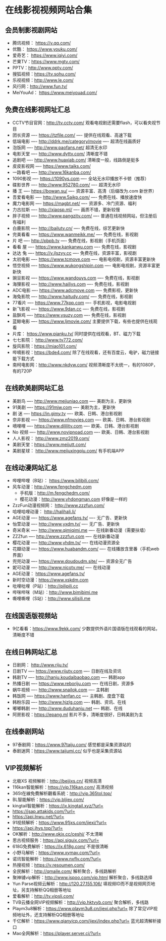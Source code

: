 # 在线影视视频网站合集

## 会员制影视剧网站
* 腾讯视频： https://v.qq.com/
* 优酷： https://www.youku.com/
* 爱奇艺： https://www.iqiyi.com/
* 芒果TV：https://www.mgtv.com/
* PPTV：http://www.pptv.com/
* 搜狐视频：https://tv.sohu.com/
* 乐视视频：http://www.le.com/
* 风行网：http://www.fun.tv/
* MeiYouAd： https://www.meiyouad.com/
## 免费在线影视网址汇总
* CCTV节目官网：http://tv.cctv.com/ 观看电视剧还需要flash，可以看央视节目
* 团长资源 —-  https://tzfile.com/   —- 提供在线观看、高速下载
* 低端电影 —- http://ddrk.me/category/movie  —- 超清在线画质好
* 泡饭网 —-  http://www.paofans.net/ 超清无水印
* 电影天堂 —-  http://www.dyttv.com/ 清晰度不错
* 追剧吧 —-  http://www.huaxiab.com/ 清晰度一般，线路倒是挺多
* 皮皮影视网 —-  https://www.taiks.com/
* 一路看吧 —-  http://www.16kanba.com/
* 1090影视 —- https://1090ys.com                  —- 全站无水印播放不卡顿（推荐）
* 碟影世界 —- http://www.952780.com/          —- 超清无水印
* 播      王 —- https://bowan.su/                     —- 资源丰富、高清（后缀改为.com 新世界）
* 吾爱看电影 —- http://www.5aikp.com/          —- 免费在线、播放速度快
* 魔力电影网 —- https://magbt.net/                 —- 资源多、冷门资源、福利
* 力古拉斯 —- http://xiaosp.ml/                       —- 画质不错，更新较慢
* 胖子视频 —- http://www.pangzitv.com/          —- 普通在线视频网站，但注册后有福利
* 白鹿影院 —- http://bailutv.cn/                       —- 免费在线，综艺更新快
* 完美看看 —- https://www.wanmeikk.me/        —- 免费在线，影视剧
* 片      吧 —- http://pbpb.tv                            —- 免费在线，影视剧（手机页面）
* 看看   屋 —- https://www.kankanwu.com        —- 免费在线，影视剧
* 达达   兔 —- https://v.jlszyy.cc                       —- 免费在线，资源丰富，影视剧
* 太初电影 —- https://www.tcmove.com            —- 电影电视剧，资源丰富更新快
* 悟空视频 —- https://www.wukongshipin.com   —- 电影电视剧，资源丰富更新快
* 豌豆影视 —- https://www.wandouys.com        —- 免费在线，影视剧
* 海狸影视 —- http://www.hailiys.com               —- 免费在线，影视剧
* ADC电影 —- https://www.adcmove.com          —- 免费影视，更新快
* 海兔影院 —- http://www.haitudy.com/                 —- 免费在线，影视剧
* 77看片    —- https://www.77kpp.com               —- 手机影视，电影电视剧
* 新飞影视 —- https://www.9dan.cc                    —- 免费在线，影视剧
* 盐酥鸡    —- https://www.ysuzy.com                 —- 免费在线，影视剧
* 蓝鲸电影 —-  https://www.ljmovie.com/ 主要提供下载，有些也提供在线观看
* 片库： https://www.pianku.tv/ 同时提供在线观看，BT、磁力下载
* 七七影院： http://www.tv772.com/
* 旋风影院：https://miao101.com/
* 哔嘀影视：https://bde4.com/ 除了在线观看，还有百度云，电驴，磁力链接能下载方式
* 南柯电影网：http://www.nkdyw.com/ 视频清晰度不太统一，有的1080P，有的720P
## 在线欧美剧网站汇总
* 美剧鸟    —- http://www.meijuniao.com    —- 美剧为主，更新快
* 91美剧    —- https://91mjw.com               —- 美剧为主，更新快
* 剧   迷    —- https://in.gimy.tv                  —- 欧美、日韩、港台影视剧
* 奈非影视 —- https://www.nfmovies.com    —- 欧美、日韩、港台影视剧
* 嘀哩哩    —- https://www.dililitv.com         —- 欧美、日韩、港台影视剧
* No 视频  —- http://www.novipnoad.com    —- 欧美、日韩、港台影视剧
* 人人影视： http://www.zmz2019.com/
* 美剧天堂：https://www.meijutt.com/
* 美剧星球： http://www.meijuxingqiu.com/ 有手机端APP
## 在线动漫网站汇总
* 哔哩哔哩（B站）： https://www.bilibili.com/
* 风车动漫：http://www.fengchedm.com
    * 手机版：http://m.fengchedm.com/
    * 樱花动漫：http://www.yhdongman.com 好像是一样的
* ZzzFun动漫视频网： http://www.zzzfun.com/
* 哈哩哈哩动漫： http://halihali.li/
* AGE动漫  —- https://www.agefans.tv/          —-  无广告、更新快
* 怡萱动漫 —- http://www.yxdm.tv/               —-  无广告、更新快
* 奇米奇米 —- http://www.qimiqimi.me           —- 在线新番动漫（需要扶墙）
* ZZZfun    —- http://www.zzzfun.com            —- 在线新番动漫
* 樱花动漫 —-  http://www.yhdm.tv/              —- 在线动漫资源全
* 花瓣动漫 —-  https://www.huabandm.com/  —- 在线播放含里番（手机web界面）
* 兜兜动漫 —-  https://www.doudoudm.site/   —- 资源全无广告
* 妮可动漫 —-  http://www.nicotv.me/            —- 在线动漫
* AGE动漫： https://www.agefans.tv/
* 新时空动漫：https://www.xskdm.com
* 吡哩吡哩（P站）：http://pilipili.cc
* 哔咪哔咪（M站）：http://www.bimibimi.me
* 嘶哩嘶哩（S站）：http://www.silisili.me
## 在线国语版视频站
* 9亿看看：https://www.9ekk.com/ 少数提供外语片国语版在线观看的网站，清晰度不错
## 在线日韩网站汇总
* 日剧网： http://www.riju.tv/
* 日剧TV    —- https://www.rijutv.com                —- 日剧在线及资讯
* 韩剧TV    —- http://hanju.koudaibaobao.com    —- 韩剧app
* 热播日剧  —- https://www.reboriju.com            —- 在线日剧，资源多
* 蜗牛视频  —- http://www.snailok.com               —- 主韩剧
* 韩饭网     —- https://www.hanfan.cc                 —- 主韩剧、度盘下载
* 韩粉乐园  —- http://www.hjzlg.com                   —- 韩剧、资讯、在线
* 嘟嘟韩剧  —- http://www.duduhanju.net            —- 韩剧、在线
* 阿房影视：https://epang.ml 影片不多，清晰度很好，日韩美剧为主
## 在线泰剧网站
* 97泰剧网：https://www.97taiju.com/ 感觉都是采集资源站的
* 泰剧迷网：https://www.taijumi.cc/ 似乎也是采集资源站
## VIP视频解析
* 北极XS 视频解析：http://beijixs.cn/ 视频高清
* 116kan智能解析：https://vip.116kan.com/ 高清视频
* 365t在線免費解析觀看系統：http://vip.365tol.top/
* BL智能解析：https://vip.bljiex.com/
* kingtail智能解析：https://jx.kingtail.xyz/?url=
* https://jsap.attakids.com/?url=
* https://api.lnwu.net/?url=
* 91视频解析：https://www.91jxs.com/jiexi/?url=
* https://api.jhys.top/?url=
* OK解析：http://www.okjx.cc/ceshi/ 不太清晰
* 思古视频服务：https://api.sigujx.com/?url=
* 618G免费解析：https://jx.618g.com/ 不是很清晰
* 小野马解析：https://www.xymav.com/?url=
* 诺讯智能解析：https://www.nxflv.com/?url=
* 热搜视频：https://v.resoumen.com/
* 全民解析：http://qmaile.com/ 解析聚合，多线路解析
* 聚神铺vip解析：http://www.jspoo.com/vip.html 解析聚合，多线路选择
* Yun Parse视频云解析：http://120.27.155.106/ 填视频ID而不是视频网页地址，另支持解析QQ相册等地址
* 爱看解析：http://tv.vipsli.com/
* TVB云播全网VIP视频解析：http://vip.hktvyb.com/ 聚合解析，多线路
* Playm3u8解析：https://www.playm3u8.cn/jiexi.php?url= 除了常见VIP视频地址外，还支持解析QQ相册等地址
* 千亿解析：https://www.qianyicp.com/jiexi/index.php?url= 蓝光超清解析接口
* Mao全网解析：https://player.server.ci/?url=
